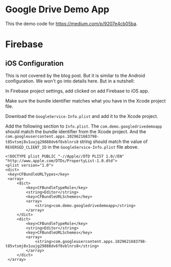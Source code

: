 # Google Drive Demo App

This the demo code for https://medium.com/p/9207e4cb05ba.

# Firebase 

## iOS Configuration

This is not covered by the blog post. But it is similar to the Android configuration.
We won't go into details here. But in a nutshell:

In Firebase project settings, add clicked on add Firebase to iOS app.

Make sure the bundle identifier matches what you have in the Xcode project file. 

Download the `GoogleService-Info.plist` and add it to the Xcode project.

Add the following section to `Info.plist`. The `com.demo.googledrivedemoapp` should match the bundle identifier from the Xcode project. And the `com.googleusercontent.apps.1029621683798-t85vtsmj8v1uujg29888dv6f8vblnrs8` string should match the value of `REVERSED_CLIENT_ID` in the `GoogleService-Info.plist` file above.

```
<!DOCTYPE plist PUBLIC "-//Apple//DTD PLIST 1.0//EN" "http://www.apple.com/DTDs/PropertyList-1.0.dtd">
<plist version="1.0">
<dict>
 <key>CFBundleURLTypes</key>
 <array>
     <dict>
         <key>CFBundleTypeRole</key>
         <string>Editor</string>
         <key>CFBundleURLSchemes</key>
         <array>
             <string>com.demo.googledrivedemoapp</string>
         </array>
     </dict>
     <dict>
         <key>CFBundleTypeRole</key>
         <string>Editor</string>
         <key>CFBundleURLSchemes</key>
         <array>
             <string>com.googleusercontent.apps.1029621683798-t85vtsmj8v1uujg29888dv6f8vblnrs8</string>
         </array>
     </dict>
 </array>
```